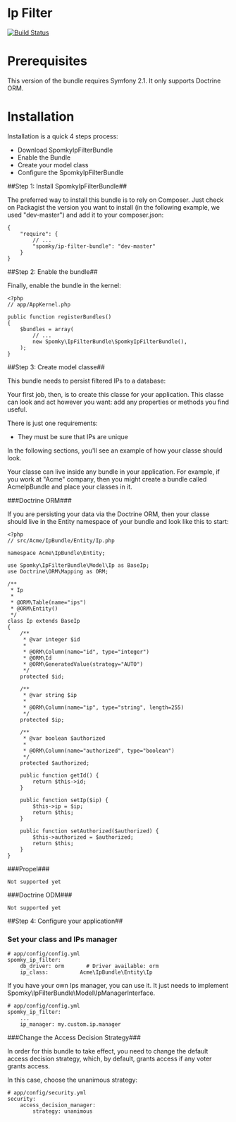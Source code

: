 Ip Filter
=========

[![Build Status](https://travis-ci.org/Spomky/SpomkyIpFilterBundle.png?branch=master)](https://travis-ci.org/Spomky/SpomkyIpFilterBundle)


# Prerequisites #

This version of the bundle requires Symfony 2.1.
It only supports Doctrine ORM.

# Installation #

Installation is a quick 4 steps process:

* Download SpomkyIpFilterBundle
* Enable the Bundle
* Create your model class
* Configure the SpomkyIpFilterBundle

##Step 1: Install SpomkyIpFilterBundle##

The preferred way to install this bundle is to rely on Composer. Just check on Packagist the version you want to install (in the following example, we used "dev-master") and add it to your composer.json:

	{
	    "require": {
	        // ...
	        "spomky/ip-filter-bundle": "dev-master"
	    }
	}

##Step 2: Enable the bundle##

Finally, enable the bundle in the kernel:

	<?php
	// app/AppKernel.php
	
	public function registerBundles()
	{
	    $bundles = array(
	        // ...
	        new Spomky\IpFilterBundle\SpomkyIpFilterBundle(),
	    );
	}

##Step 3: Create model classe##

This bundle needs to persist filtered IPs to a database:

Your first job, then, is to create this classe for your application.
This classe can look and act however you want: add any properties or methods you find useful.

There is just one requirements:

* They must be sure that IPs are unique

In the following sections, you'll see an example of how your classe should look.

Your classe can live inside any bundle in your application.
For example, if you work at "Acme" company, then you might create a bundle called AcmeIpBundle and place your classes in it.

###Doctrine ORM###

If you are persisting your data via the Doctrine ORM, then your classe should live in the Entity namespace of your bundle and look like this to start:

	<?php
	// src/Acme/IpBundle/Entity/Ip.php
	
	namespace Acme\IpBundle\Entity;
	
	use Spomky\IpFilterBundle\Model\Ip as BaseIp;
	use Doctrine\ORM\Mapping as ORM;
	
	/**
	 * Ip
	 *
	 * @ORM\Table(name="ips")
	 * @ORM\Entity()
	 */
	class Ip extends BaseIp
	{
	    /**
	     * @var integer $id
	     *
	     * @ORM\Column(name="id", type="integer")
	     * @ORM\Id
	     * @ORM\GeneratedValue(strategy="AUTO")
	     */
	    protected $id;
	
	    /**
	     * @var string $ip
	     *
	     * @ORM\Column(name="ip", type="string", length=255)
	     */
	    protected $ip;
	
	    /**
	     * @var boolean $authorized
	     *
	     * @ORM\Column(name="authorized", type="boolean")
	     */
	    protected $authorized;
	
	    public function getId() {
	        return $this->id;
	    }
	
	    public function setIp($ip) {
	        $this->ip = $ip;
	        return $this;
	    }
	
	    public function setAuthorized($authorized) {
	        $this->authorized = $authorized;
	        return $this;
	    }
	}

###Propel###

	Not supported yet

###Doctrine ODM###

	Not supported yet

##Step 4: Configure your application##

### Set your class and IPs manager ###

	# app/config/config.yml
	spomky_ip_filter:
	    db_driver: orm       # Driver available: orm
	    ip_class:          Acme\IpBundle\Entity\Ip

If you have your own Ips manager, you can use it. It just needs to implement Spomky\IpFilterBundle\Model\IpManagerInterface.

	# app/config/config.yml
	spomky_ip_filter:
	    ...
	    ip_manager: my.custom.ip.manager

###Change the Access Decision Strategy###

In order for this bundle to take effect, you need to change the default access decision strategy, which, by default, grants access if any voter grants access.

In this case, choose the unanimous strategy:

    # app/config/security.yml
    security:
        access_decision_manager:
            strategy: unanimous


